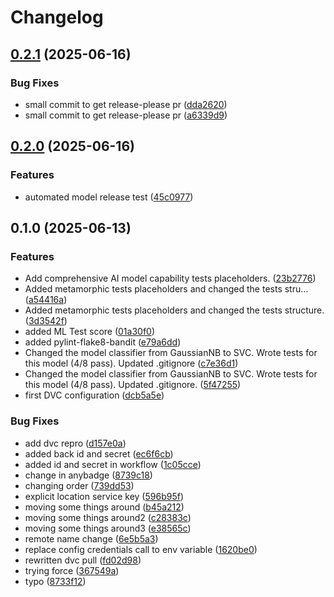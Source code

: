 # Changelog

## [0.2.1](https://github.com/remla25-team3/model-training/compare/v0.2.0...v0.2.1) (2025-06-16)


### Bug Fixes

* small commit to get release-please pr ([dda2620](https://github.com/remla25-team3/model-training/commit/dda26206c38b4b71a8e9eeb3badea8cd2ecb448a))
* small commit to get release-please pr ([a6339d9](https://github.com/remla25-team3/model-training/commit/a6339d9b8e04d6ffeb702d034c8d7d5c913830dd))

## [0.2.0](https://github.com/remla25-team3/model-training/compare/v0.1.0...v0.2.0) (2025-06-16)


### Features

* automated model release test ([45c0977](https://github.com/remla25-team3/model-training/commit/45c09775fcc047da238a63f1ed9f1f882490ccb7))

## 0.1.0 (2025-06-13)


### Features

* Add comprehensive AI model capability tests placeholders. ([23b2776](https://github.com/remla25-team3/model-training/commit/23b2776752eaf70ee04759b6fe2b12fd55173e7f))
* Added metamorphic tests placeholders and changed the tests stru… ([a54416a](https://github.com/remla25-team3/model-training/commit/a54416a16c5c78b734c0e66f1f3b29b57145d65b))
* Added metamorphic tests placeholders and changed the tests structure. ([3d3542f](https://github.com/remla25-team3/model-training/commit/3d3542fdc5694eeacee789cd25c694c069fe53dd))
* added ML Test score ([01a30f0](https://github.com/remla25-team3/model-training/commit/01a30f0ad33230d0fe8199e48a36261b20ca6d66))
* added pylint-flake8-bandit ([e79a6dd](https://github.com/remla25-team3/model-training/commit/e79a6ddd79814c015e0f9294b8344a48c8c49b3e))
* Changed the model classifier from GaussianNB to SVC. Wrote tests for this model (4/8 pass). Updated .gitignore ([c7e36d1](https://github.com/remla25-team3/model-training/commit/c7e36d13b967f4e73d41a8ec852ad8832ddfa5ea))
* Changed the model classifier from GaussianNB to SVC. Wrote tests for this model (4/8 pass). Updated .gitignore. ([5f47255](https://github.com/remla25-team3/model-training/commit/5f472552a6171a037cd8e9e6d1464ad66d94e95e))
* first DVC configuration ([dcb5a5e](https://github.com/remla25-team3/model-training/commit/dcb5a5e22be74e92deb18db952c7964c70da146a))


### Bug Fixes

* add dvc repro ([d157e0a](https://github.com/remla25-team3/model-training/commit/d157e0ad9c91ab6b7a6106a4c2ca682730766cb4))
* added back id and secret ([ec6f6cb](https://github.com/remla25-team3/model-training/commit/ec6f6cb506a4505047eb45a443c8c47436d8c25d))
* added id and secret in workflow ([1c05cce](https://github.com/remla25-team3/model-training/commit/1c05cce9cbbb8dd453a7d4587eda3edd2b65b76d))
* change in anybadge ([8739c18](https://github.com/remla25-team3/model-training/commit/8739c18fd03cd36aa24da54329ec12c6482d143e))
* changing order ([739dd53](https://github.com/remla25-team3/model-training/commit/739dd534b101cfeeb7ea788b98bb8c790aafd14b))
* explicit location service key ([596b95f](https://github.com/remla25-team3/model-training/commit/596b95fdeb0d626b89643e4ef6b53ce856afd9df))
* moving some things around ([b45a212](https://github.com/remla25-team3/model-training/commit/b45a21248b61827ca5b5748e5bb39aa7cf9003c9))
* moving some things around2 ([c28383c](https://github.com/remla25-team3/model-training/commit/c28383cbf2770624275a3203deb7b5fdd9f878d3))
* moving some things around3 ([e38565c](https://github.com/remla25-team3/model-training/commit/e38565c559a61784d2753a0192f55d38b8b84cdd))
* remote name change ([6e5b5a3](https://github.com/remla25-team3/model-training/commit/6e5b5a363647d573cfd2114743912384792a486d))
* replace config credentials call to env variable ([1620be0](https://github.com/remla25-team3/model-training/commit/1620be0d366645ce2ec4d84c0e14367ab72bf6a7))
* rewritten dvc pull ([fd02d98](https://github.com/remla25-team3/model-training/commit/fd02d98fe4a4f6f69a231fafb4edabdd456bff36))
* trying force ([367549a](https://github.com/remla25-team3/model-training/commit/367549a1b167388d50bb12877876281a8d6c08ee))
* typo ([8733f12](https://github.com/remla25-team3/model-training/commit/8733f12c76ccab8e36e8c1c6aaa4e4a2cd5a6190))
